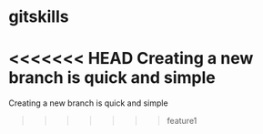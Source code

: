 # gitskills
<<<<<<< HEAD
Creating a new branch is quick and simple
=======
Creating a new branch is quick and simple

>>>>>>> feature1
